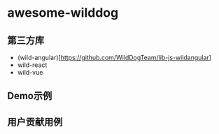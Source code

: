 # awesome-wilddog


## 第三方库

* (wild-angular)[https://github.com/WildDogTeam/lib-js-wildangular]
* wild-react
* wild-vue


## Demo示例

## 用户贡献用例